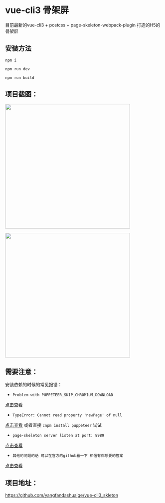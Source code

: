 # vue-cli3 骨架屏
目前最新的vue-cli3 + postcss + page-skeleton-webpack-plugin 打造的H5的骨架屏
 
## 安装方法
`npm i` <br />

`npm run dev` <br />

`npm run build`

## 项目截图：

<img src="https://static-xesapi.speiyou.cn/1561110291743.jpeg" height="400px"/><br />

<img src="https://static-xesapi.speiyou.cn/1561110288089.jpeg" height="400px"/>

## 需要注意：
安装依赖的时候的常见报错：<br />

* `Problem with PUPPETEER_SKIP_CHROMIUM_DOWNLOAD`<br />

[点击查看](https://github.com/GoogleChrome/puppeteer/issues/2262)<br />

* `TypeError: Cannot read property 'newPage' of null`<br />

[点击查看](https://github.com/ElemeFE/page-skeleton-webpack-plugin/issues/20) 或者直接 `cnpm install puppeteer` 试试<br />

* `page-skeleton server listen at port: 8989`<br />

[点击查看](https://github.com/ElemeFE/page-skeleton-webpack-plugin/pull/101/commits/cd6e14af157bbee9d3442e7b5fd0df79c2b43ce3) <br />

* `其他的问题的话 可以在官方的github看一下 相信有你想要的答案`<br />

[点击查看](https://github.com/ElemeFE/page-skeleton-webpack-plugin/issues?utf8=%E2%9C%93&q=)<br />

## 项目地址：

https://github.com/yangfandashuaige/vue-cli3_skleton
